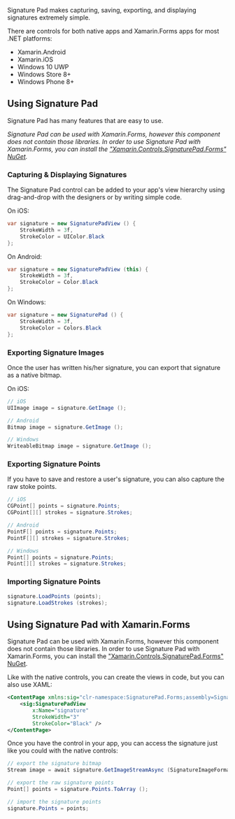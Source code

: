 Signature Pad makes capturing, saving, exporting, and displaying signatures extremely simple.

There are controls for both native apps and Xamarin.Forms apps for most .NET platforms:

 - Xamarin.Android
 - Xamarin.iOS
 - Windows 10 UWP
 - Windows Store 8+
 - Windows Phone 8+

## Using Signature Pad

Signature Pad has many features that are easy to use.

_Signature Pad can be used with Xamarin.Forms, however this component does not contain those libraries. In order to use Signature Pad with Xamarin.Forms, you can install the ["Xamarin.Controls.SignaturePad.Forms" NuGet](https://www.nuget.org/packages/Xamarin.Controls.SignaturePad.Forms)._

### Capturing & Displaying Signatures

The Signature Pad control can be added to your app's view hierarchy using drag-and-drop with the designers or by writing simple code.

On iOS:

```csharp
var signature = new SignaturePadView () {
	StrokeWidth = 3f,
	StrokeColor = UIColor.Black
};
```

On Android:

```csharp
var signature = new SignaturePadView (this) {
	StrokeWidth = 3f,
	StrokeColor = Color.Black
};
```

On Windows:

```csharp
var signature = new SignaturePad () {
	StrokeWidth = 3f,
	StrokeColor = Colors.Black
};
```

### Exporting Signature Images

Once the user has written his/her signature, you can export that signature as a native bitmap.

On iOS:

```csharp
// iOS
UIImage image = signature.GetImage ();

// Android
Bitmap image = signature.GetImage ();

// Windows
WriteableBitmap image = signature.GetImage ();
```

### Exporting Signature Points

If you have to save and restore a user's signature, you can also capture the raw stoke points.

```csharp
// iOS
CGPoint[] points = signature.Points;
CGPoint[][] strokes = signature.Strokes;

// Android
PointF[] points = signature.Points;
PointF[][] strokes = signature.Strokes;

// Windows
Point[] points = signature.Points;
Point[][] strokes = signature.Strokes;
```

### Importing Signature Points

```csharp
signature.LoadPoints (points);
signature.LoadStrokes (strokes);
```

## Using Signature Pad with Xamarin.Forms

Signature Pad can be used with Xamarin.Forms, however this component does not contain those libraries. In order to use Signature Pad with Xamarin.Forms, you can install the ["Xamarin.Controls.SignaturePad.Forms" NuGet](https://www.nuget.org/packages/Xamarin.Controls.SignaturePad.Forms).

Like with the native controls, you can create the views in code, but you can also use XAML:

```xml
<ContentPage xmlns:sig="clr-namespace:SignaturePad.Forms;assembly=SignaturePad.Forms">
	<sig:SignaturePadView
		x:Name="signature"
		StrokeWidth="3"
		StrokeColor="Black" />
</ContentPage>
```

Once you have the control in your app, you can access the signature just like you could with the native controls:

```csharp
// export the signature bitmap
Stream image = await signature.GetImageStreamAsync (SignatureImageFormat.Png);

// export the raw signature points
Point[] points = signature.Points.ToArray ();

// import the signature points
signature.Points = points;
```
